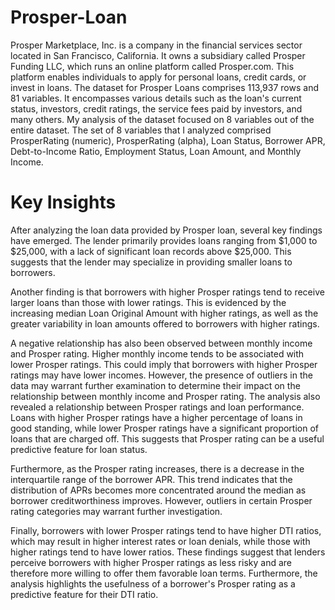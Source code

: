 # Prosper-Loan
Prosper Marketplace, Inc. is a company in the financial services sector located in San Francisco, California. It owns a subsidiary called Prosper Funding LLC, which runs an online platform called Prosper.com. This platform enables individuals to apply for personal loans, credit cards, or invest in loans. The dataset for Prosper Loans comprises 113,937 rows and 81 variables. It encompasses various details such as the loan's current status, investors, credit ratings, the service fees paid by investors, and many others. My analysis of the dataset focused on 8 variables out of the entire dataset.  The set of 8 variables that I analyzed comprised ProsperRating (numeric), ProsperRating (alpha), Loan Status, Borrower APR, Debt-to-Income Ratio, Employment Status, Loan Amount, and Monthly Income.
# Key Insights
After analyzing the loan data provided by Prosper loan, several key findings have emerged. The lender primarily provides loans ranging from $1,000 to $25,000, with a lack of significant loan records above $25,000. This suggests that the lender may specialize in providing smaller loans to borrowers.

Another finding is that borrowers with higher Prosper ratings tend to receive larger loans than those with lower ratings. This is evidenced by the increasing median Loan Original Amount with higher ratings, as well as the greater variability in loan amounts offered to borrowers with higher ratings.

A negative relationship has also been observed between monthly income and Prosper rating. Higher monthly income tends to be associated with lower Prosper ratings. This could imply that borrowers with higher Prosper ratings may have lower incomes. However, the presence of outliers in the data may warrant further examination to determine their impact on the relationship between monthly income and Prosper rating.
The analysis also revealed a relationship between Prosper ratings and loan performance. Loans with higher Prosper ratings have a higher percentage of loans in good standing, while lower Prosper ratings have a significant proportion of loans that are charged off. This suggests that Prosper rating can be a useful predictive feature for loan status.

Furthermore, as the Prosper rating increases, there is a decrease in the interquartile range of the borrower APR. This trend indicates that the distribution of APRs becomes more concentrated around the median as borrower creditworthiness improves. However, outliers in certain Prosper rating categories may warrant further investigation.

Finally, borrowers with lower Prosper ratings tend to have higher DTI ratios, which may result in higher interest rates or loan denials, while those with higher ratings tend to have lower ratios. These findings suggest that lenders perceive borrowers with higher Prosper ratings as less risky and are therefore more willing to offer them favorable loan terms. Furthermore, the analysis highlights the usefulness of a borrower's Prosper rating as a predictive feature for their DTI ratio.
